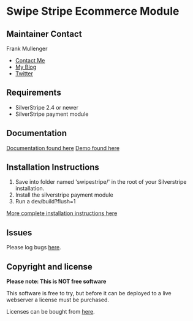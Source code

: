 Swipe Stripe Ecommerce Module
=============================

Maintainer Contact
------------------
Frank Mullenger 
* [Contact Me](http://swipestripe.com/support/contact-us)
* [My Blog](http://deadlytechnology.com)
* [Twitter](https://twitter.com/#!/frankmullenger)

Requirements
------------
* SilverStripe 2.4 or newer
* SilverStripe payment module

Documentation
-------------
[Documentation found here](http://swipestripe.local/docs)
[Demo found here](http://swipestripe.local/docs/demo/)

Installation Instructions
-------------------------
1. Save into folder named 'swipestripe/' in the root of your Silverstripe installation.
2. Install the silverstripe payment module
3. Run a dev/build?flush=1

[More complete installation instructions here](http://swipestripe.local/docs/install/)

Issues
------
Please log bugs [here](https://github.com/frankmullenger/silverstripe-swipestripe/issues).

Copyright and license
---------------------
**Please note: This is NOT free software**

This software is free to try, but before it can be deployed to a live webserver a license must be
purchased.

Licenses can be bought from [here](http://swipestripe.com/products/ecommerce-software).
